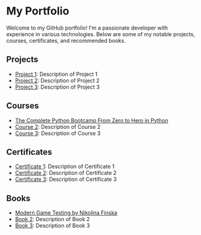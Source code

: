 # My Portfolio

Welcome to my GitHub portfolio! I'm a passionate developer with experience in various technologies. Below are some of my notable projects, courses, certificates, and recommended books.

## Projects
- [Project 1](#): Description of Project 1
- [Project 2](#): Description of Project 2
- [Project 3](#): Description of Project 3

## Courses
- [The Complete Python Bootcamp From Zero to Hero in Python](https://www.udemy.com/course/complete-python-bootcamp/)
- [Course 2](#): Description of Course 2
- [Course 3](#): Description of Course 3

## Certificates
- [Certificate 1](#): Description of Certificate 1
- [Certificate 2](#): Description of Certificate 2
- [Certificate 3](#): Description of Certificate 3

## Books
- [Modern Game Testing by Nikolina Finska](https://www.google.co.uk/books/edition/Modern_Game_Testing/IEDHEAAAQBAJ?hl=en&gbpv=0)
- [Book 2](#): Description of Book 2
- [Book 3](#): Description of Book 3
